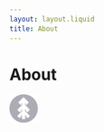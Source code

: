 ```yaml
---
layout: layout.liquid
title: About
---
```


# About
<img class="about" alt="pine" src="/images/pine.png" width="50" />